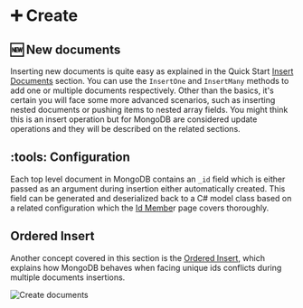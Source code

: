 # ➕ Create

## :new: New documents

Inserting new documents is quite easy as explained in the Quick Start [Insert Documents](../../getting-started/quick-start/insert-documents.md) section. You can use the `InsertOne` and `InsertMany` methods to add one or multiple documents respectively. Other than the basics, it's certain you will face some more advanced scenarios, such as inserting nested documents or pushing items to nested array fields. You might think this is an insert operation but for MongoDB are considered update operations and they will be described on the related sections.

## :tools: Configuration

Each top level document in MongoDB contains an `_id` field which is either passed as an argument during insertion either automatically created. This field can be generated and deserialized back to a C# model class based on a related configuration which the [Id Membe](id-member.md)r page covers thoroughly.&#x20;

## Ordered Insert

Another concept covered in this section is the [Ordered Insert](ordered-insert.md), which explains how MongoDB behaves when facing unique ids conflicts during multiple documents insertions.

![Create documents](../../.gitbook/assets/create.png)

